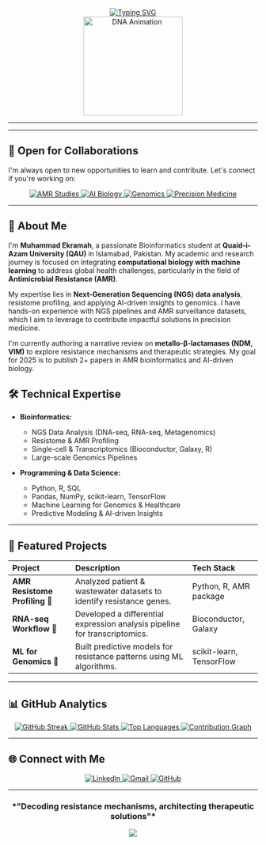 <div align="center">
  <a href="https://github.com/itsEkramah">
    <img src="https://readme-typing-svg.herokuapp.com/?lines=Bioinformatician;Genomics+Data+Explorer;Computational+Biology+Learner;AI+in+Healthcare+Enthusiast&font=Fira%20Code&center=true&width=500&height=50&duration=4000&pause=1000" alt="Typing SVG" />
  </a>
</div>

<div align="center">
  <img src="https://media.giphy.com/media/LaVp0AyqR5bGsC5Cbm/giphy.gif" alt="DNA Animation" width="200" />
</div>


---
---

## 🤝 Open for Collaborations

I'm always open to new opportunities to learn and contribute. Let's connect if you're working on:

<div align="center">
  <a href="#">
    <img src="https://img.shields.io/badge/-AMR%20Bioinformatics%20Studies-FF6B6B?style=for-the-badge&logo=dna&logoColor=white" alt="AMR Studies" />
  </a>
  <a href="#">
    <img src="https://img.shields.io/badge/-AI/ML%20in%20Biology%20&%20Healthcare-4ECDC4?style=for-the-badge&logo=brain&logoColor=white" alt="AI Biology" />
  </a>
  <a href="#">
    <img src="https://img.shields.io/badge/-Data--Driven%20Genomics-45B7D1?style=for-the-badge&logo=chart-line&logoColor=white" alt="Genomics" />
  </a>
  <a href="#">
    <img src="https://img.shields.io/badge/-Precision%20Medicine-9B59B6?style=for-the-badge&logo=pills&logoColor=white" alt="Precision Medicine" />
  </a>
</div>

---

## 🔬 About Me

I'm **Muhammad Ekramah**, a passionate Bioinformatics student at **Quaid-i-Azam University (QAU)** in Islamabad, Pakistan. My academic and research journey is focused on integrating **computational biology with machine learning** to address global health challenges, particularly in the field of **Antimicrobial Resistance (AMR)**.

My expertise lies in **Next-Generation Sequencing (NGS) data analysis**, resistome profiling, and applying AI-driven insights to genomics. I have hands-on experience with NGS pipelines and AMR surveillance datasets, which I aim to leverage to contribute impactful solutions in precision medicine.

I'm currently authoring a narrative review on **metallo-β-lactamases (NDM, VIM)** to explore resistance mechanisms and therapeutic strategies. My goal for 2025 is to publish 2+ papers in AMR bioinformatics and AI-driven biology.



## 🛠️ Technical Expertise

- **Bioinformatics:**
  - NGS Data Analysis (DNA-seq, RNA-seq, Metagenomics)
  - Resistome & AMR Profiling
  - Single-cell & Transcriptomics (Bioconductor, Galaxy, R)
  - Large-scale Genomics Pipelines

- **Programming & Data Science:**
  - Python, R, SQL
  - Pandas, NumPy, scikit-learn, TensorFlow
  - Machine Learning for Genomics & Healthcare
  - Predictive Modeling & AI-driven Insights

---

## 🚀 Featured Projects

| Project | Description | Tech Stack |
| :--- | :--- | :--- |
| **AMR Resistome Profiling** 🦠 | Analyzed patient & wastewater datasets to identify resistance genes. | Python, R, AMR package |
| **RNA-seq Workflow** 🧬 | Developed a differential expression analysis pipeline for transcriptomics. | Bioconductor, Galaxy |
| **ML for Genomics** 🤖 | Built predictive models for resistance patterns using ML algorithms. | scikit-learn, TensorFlow |

---

## 📊 GitHub Analytics

<div align="center">
  <a href="https://github.com/itsEkramah">
    <img src="https://nirzak-streak-stats.vercel.app/?user=itsEkramah&theme=react&background=0d1117&ring=58a6ff&fire=58a6ff&currStreakLabel=58a6ff" alt="GitHub Streak" />
  </a>
  <a href="https://github.com/itsEkramah">
    <img src="https://github-readme-stats.vercel.app/api?username=itsEkramah&show_icons=true&theme=react&bg_color=0d1117&title_color=58a6ff&icon_color=58a6ff&text_color=c9d1d9&border_color=30363d" alt="GitHub Stats" />
  </a>
  <a href="https://github.com/itsEkramah">
    <img src="https://github-readme-stats.vercel.app/api/top-langs/?username=itsEkramah&layout=compact&theme=react&bg_color=0d1117&title_color=58a6ff&text_color=c9d1d9&border_color=30363d" alt="Top Languages" />
  </a>
  <a href="https://github.com/itsEkramah">
    <img src="https://github-readme-activity-graph.vercel.app/graph?username=itsEkramah&theme=react-dark&bg_color=0d1117&color=58a6ff&line=58a6ff&point=c9d1d9&area=true&hide_border=true" alt="Contribution Graph" />
  </a>
</div>

---

## 🌐 Connect with Me

<div align="center">
  <a href="https://www.linkedin.com/in/muhammad-ekramah" target="_blank">
    <img src="https://img.shields.io/badge/LinkedIn-0077B5?style=for-the-badge&logo=linkedin&logoColor=white" alt="LinkedIn" />
  </a>
  <a href="mailto:muhammadekramah786@gmail.com">
    <img src="https://img.shields.io/badge/Gmail-D14836?style=for-the-badge&logo=gmail&logoColor=white" alt="Gmail" />
  </a>
  <a href="https://github.com/itsEkramah">
    <img src="https://img.shields.io/badge/GitHub-100000?style=for-the-badge&logo=github&logoColor=white" alt="GitHub" />
  </a>
</div>

---

<div align="center">
  <h3>*"Decoding resistance mechanisms, architecting therapeutic solutions"*</h3>
  <img src="https://capsule-render.vercel.app/api?type=waving&color=gradient&customColorList=6,11,20&height=100&section=footer&text=Thanks%20for%20visiting!&fontSize=16&fontColor=fff&animation=twinkling"/>
</div>
